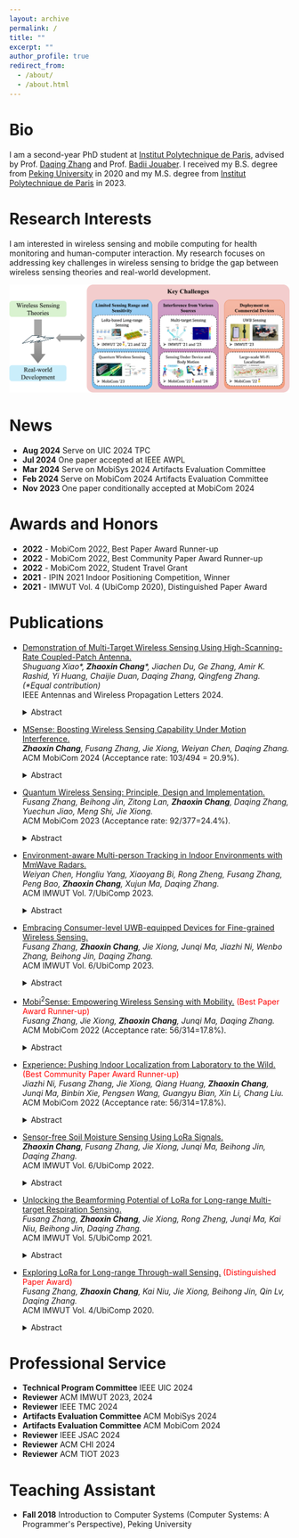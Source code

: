 ```yaml
---
layout: archive
permalink: /
title: ""
excerpt: ""
author_profile: true
redirect_from: 
  - /about/
  - /about.html
---
```


Bio
======
I am a second-year PhD student at [Institut Polytechnique de Paris](https://www.ip-paris.fr/en), advised by Prof. [Daqing Zhang](https://scholar.google.com.hk/citations?hl=en&user=qn8CqEYAAAAJ&view_op=list_works&sortby=pubdate) and Prof. [Badii Jouaber](https://badiijouaber.wp.imtbs-tsp.eu/en/biography/). I received my B.S. degree from [Peking University](https://english.pku.edu.cn/) in 2020 and my M.S. degree from [Institut Polytechnique de Paris](https://www.ip-paris.fr/en) in 2023.

Research Interests
======
I am interested in wireless sensing and mobile computing for health monitoring and human-computer interaction. My research focuses on addressing key challenges in wireless sensing to bridge the gap between wireless sensing theories and real-world development.

![avatar](/files/fig.png)

News
======

- **Aug 2024** Serve on UIC 2024 TPC
- **Jul 2024** One paper accepted at IEEE AWPL
- **Mar 2024** Serve on MobiSys 2024 Artifacts Evaluation Committee
- **Feb 2024** Serve on MobiCom 2024 Artifacts Evaluation Committee
- **Nov 2023** One paper conditionally accepted at MobiCom 2024

Awards and Honors
======

- **2022** - MobiCom 2022, Best Paper Award Runner-up
- **2022** - MobiCom 2022, Best Community Paper Award Runner-up
- **2022** - MobiCom 2022, Student Travel Grant
- **2021** - IPIN 2021 Indoor Positioning Competition, Winner
- **2021** - IMWUT Vol. 4 (UbiComp 2020), Distinguished Paper Award

Publications
======

- [Demonstration of Multi-Target Wireless Sensing Using High-Scanning-Rate Coupled-Patch Antenna.](https://ieeexplore.ieee.org/abstract/document/10602751)\
  *Shuguang Xiao\*, **Zhaoxin Chang**\*, Jiachen Du, Ge Zhang, Amir K. Rashid, Yi Huang, Chaijie Duan, Daqing Zhang, Qingfeng Zhang. (\*Equal contribution)*\
  IEEE Antennas and Wireless Propagation Letters 2024.
  <details>
    <summary>Abstract</summary>
    This paper proposes a frequency-diverse multi-target wireless sensing system for integrated sensing and communication (ISAC) applications. A coupled-patch antenna (CPA) with frequency-dependent beam scanning capability is employed as the key component for multi-target localization and respiration detection. Owing to the high scanning rate of 25.8° per 1% bandwidth, the designed CPA is able to continuously scan an angle range of 93° across broadside as frequency varies from 3.26 GHz to 3.38 GHz, which well fits the ISAC application in Sub-6 GHz frequency. Four examples are given to demonstrate the benefit of high-scanning-rate CPA for multi-target localization, respiration detection, and surrounding interference mitigation.
  </details>

- [MSense: Boosting Wireless Sensing Capability Under Motion Interference.](https://dl.acm.org/doi/10.1145/3636534.3649350)\
  ***Zhaoxin Chang**, Fusang Zhang, Jie Xiong, Weiyan Chen, Daqing Zhang.*\
  ACM MobiCom 2024 (Acceptance rate: 103/494 = 20.9%).
  <details>
    <summary>Abstract</summary>
    Wireless signals have been widely utilized for human sensing. However, wireless sensing systems face a fundamental limitation, i.e., the wireless device must keep static during the sensing process. Also, when sensing fine-grained human motions such as respiration, the human target is required to stay stationary. This is because wireless sensing relies on signal variations for sensing. When device is moving or human body is moving, the signal variation caused by the target area (e.g., chest for respiration sensing) is mixed with the signal variation induced by device or other body parts, failing wireless sensing. In this paper, we propose MSense, a general solution to deal with motion interference from wireless device and/or human body, moving wireless sensing one step forward towards real-life adoption. We establish the sensing model by taking both device motion and interfering body motion into consideration. By extracting the effect of body and device motions through pure signal processing, the motion interference can be removed to achieve accurate target sensing. Comprehensive experiments demonstrate the effectiveness of the proposed scheme. The achieved solution is general and can be applied to different sensing tasks involving both periodic and aperiodic motions.
  </details>

- [Quantum Wireless Sensing: Principle, Design and Implementation.](https://dl.acm.org/doi/10.1145/3570361.3613258)\
  *Fusang Zhang, Beihong Jin, Zitong Lan, **Zhaoxin Chang**, Daqing Zhang, Yuechun Jiao, Meng Shi, Jie Xiong.*\
  ACM MobiCom 2023 (Acceptance rate: 92/377=24.4%).
  <details>
    <summary>Abstract</summary>
    Recent years have witnessed a tremendous amount of interest in wireless sensing, i.e., instead of employing traditional sensors, wireless signal is utilized for sensing purposes. Contact-free wireless sensing has been successfully demonstrated using various RF signals such as WiFi, RFID, LoRa, and mmWave, enabling a large range of applications. However, limited by hardware thermal noise, the granularity of RF sensing is still relatively coarse. In this paper, instead of using the macro signal power/phase for sensing, we propose the first quantum wireless sensing system, which uses the micro energy level of atoms for sensing, improving the sensing granularity by an order of magnitude. The proposed quantum wireless sensing system is capable of utilizing a wide spectrum of frequencies (e.g., 2.4 GHz, 5 GHz and 28 GHz) for sensing. We demonstrate the superior performance of quantum wireless sensing with two widely-used signals, i.e., WiFi and 28 GHz millimeter wave. We show that quantum wireless sensing can push the sensing granularity of WiFi from millimeter level to sub-millimeter level and push the sensing granularity of millimeter wave to micrometer level.
  </details>

- [Environment-aware Multi-person Tracking in Indoor Environments with MmWave Radars.](https://dl.acm.org/doi/10.1145/3610902)\
  *Weiyan Chen, Hongliu Yang, Xiaoyang Bi, Rong Zheng, Fusang Zhang, Peng Bao, **Zhaoxin Chang**, Xujun Ma, Daqing Zhang.*\
  ACM IMWUT Vol. 7/UbiComp 2023.
  <details>
    <summary>Abstract</summary>
    Device-free indoor localization and tracking using commercial millimeter wave radars have attracted much interest lately due to their non-intrusive nature and high spatial resolution. However, it is challenging to achieve high tracking accuracy due to rich multipath reflection and occlusion in indoor environments. Static objects with non-negligible reflectance of mmWave signals interact with moving human subjects and generate time-varying multipath ghosts and shadow ghosts, which can be easily confused as real subjects. To characterize the complex interactions, we first develop a geometric model that estimates the location of multipath ghosts given the locations of humans and static reflectors. Based on this model, the locations of static reflectors that form a reflection map are automatically estimated from received radar signals as a single person traverses the environment along arbitrary trajectories. The reflection map allows for the elimination of multipath and shadow ghost interference as well as the augmentation of weakly reflected human subjects in occluded areas. The proposed environment-aware multi-person tracking system can generate reflection maps with a mean error of 15.5cm and a 90-percentile error of 30.3cm, and achieve multi-person tracking accuracy with a mean error of 8.6cm and a 90-percentile error of 17.5cm, in four representative indoor spaces with diverse subjects using a single mmWave radar.
  </details>

- [Embracing Consumer-level UWB-equipped Devices for Fine-grained Wireless Sensing.](https://dl.acm.org/doi/10.1145/3569487)\
  *Fusang Zhang, **Zhaoxin Chang**, Jie Xiong, Junqi Ma, Jiazhi Ni, Wenbo Zhang, Beihong Jin, Daqing Zhang.*\
  ACM IMWUT Vol. 6/UbiComp 2023.
  <details>
    <summary>Abstract</summary>
    RF sensing has been actively exploited in the past few years to enable novel IoT applications. Among different wireless technologies, WiFi-based sensing is most popular owing to the pervasiveness of WiFi infrastructure. However, one critical issue associated with WiFi sensing is that the information required for sensing can not be obtained from consumer-level devices such as smartphones or smart watches. The commonly-seen WiFi devices in our everyday lives actually can not be utilized for sensing. Instead, dedicated hardware with a specific WiFi card (e.g., Intel 5300) needs to be used for WiFi sensing. This paper involves Ultra-Wideband (UWB) into the ecosystem of RF sensing and makes RF sensing work on consumer-level hardware such as smartphones and smart watches for the first time. We propose a series of methods to realize UWB sensing on consumer-level electronics without any hardware modification. By leveraging fine-grained human respiration monitoring as the application example, we demonstrate that the achieved performance on consumer-level electronics is comparable to that achieved using dedicated UWB hardware. We show that UWB sensing hosted on consumer-level electronics is able to achieve fine granularity, robustness against interference and also multi-target sensing, pushing RF sensing one step towards real-life adoption.
  </details>

- [Mobi$^2$Sense: Empowering Wireless Sensing with Mobility.](https://dl.acm.org/doi/10.1145/3495243.3560518) <font color=red font-weight=bold>(Best Paper Award Runner-up)</font>\
  *Fusang Zhang, Jie Xiong, **Zhaoxin Chang**, Junqi Ma, Daqing Zhang.*\
  ACM MobiCom 2022 (Acceptance rate: 56/314=17.8%).
  <details>
    <summary>Abstract</summary>
    Besides the conventional communication function, wireless signals are actively exploited for sensing purposes recently. However, a missing component of existing wireless sensing is sensing under device motions. This is challenging because device motions can easily overwhelm target motions such as chest displacement used for respiration sensing. This paper takes a first step in the direction of involving device mobility into the ecosystem of wireless sensing. Owning to the miniaturization and low cost of ultra-wideband (UWB) chip in recent years, we propose to integrate the accuracy of UWB sensing with mobility to support truly ubiquitous wireless sensing. We propose Mobi2Sense, a system design to support sensing under device motions. We propose novel signal processing schemes to remove the effect of device motions on sensing and prototype Mobi2Sense using commodity UWB hardware. Real-world applications demonstrate that even in the presence of device motions, fine-grained Mobi2Sense is able to capture subtle target motions to "hear" music, "see" human respiration, and "recognize" multi-target gestures at a high accuracy.
  </details>

- [Experience: Pushing Indoor Localization from Laboratory to the Wild.](https://dl.acm.org/doi/10.1145/3495243.3560546) <font color=red font-weight=bold>(Best Community Paper Award Runner-up)</font>\
  *Jiazhi Ni, Fusang Zhang, Jie Xiong, Qiang Huang, **Zhaoxin Chang**, Junqi Ma, Binbin Xie, Pengsen Wang, Guangyu Bian, Xin Li, Chang Liu.*\
  ACM MobiCom 2022 (Acceptance rate: 56/314=17.8%).
  <details>
    <summary>Abstract</summary>
    While GPS-based outdoor localization has become a norm, very few indoor localization systems have been deployed and used. In this paper, we share our 5-year experience on the design, development and evaluation of a large-scale WiFi indoor localization system. We address practical challenges encountered to bridge the gap between indoor localization research in the laboratory and system deployment in the wild. The system is currently used in 1469 shopping malls, 393 office buildings and 35 hospitals across 35 cities to provide location service to millions of users on a daily basis. We hope the shared experience can benefit the design of real-world indoor localization systems and the practical problems identified can change the focus of indoor localization research. We released our dataset that contains fingerprints collected from 1469 shopping malls and one office building.
  </details>

- [Sensor-free Soil Moisture Sensing Using LoRa Signals.](https://dl.acm.org/doi/10.1145/3534608)\
  ***Zhaoxin Chang**, Fusang Zhang, Jie Xiong, Junqi Ma, Beihong Jin, Daqing Zhang.*\
  ACM IMWUT Vol. 6/UbiComp 2022.
  <details>
    <summary>Abstract</summary>
    Soil moisture sensing is one of the most important components in smart agriculture. It plays a critical role in increasing crop yields and reducing water waste. However, existing commercial soil moisture sensors are either expensive or inaccurate, limiting their real-world deployment. In this paper, we utilize wide-area LoRa signals to sense soil moisture without a need of dedicated soil moisture sensors. Different from traditional usage of LoRa in smart agriculture which is only for sensor data transmission, we leverage LoRa signal itself as a powerful sensing tool. The key insight is that the dielectric permittivity of soil which is closely related to soil moisture can be obtained from phase readings of LoRa signals. Therefore, antennas of a LoRa node can be placed in the soil to capture signal phase readings for soil moisture measurements. Though promising, it is non-trivial to extract accurate phase information due to unsynchronization of LoRa transmitter and receiver. In this work, we propose to include a low-cost switch to equip the LoRa node with two antennas to address the issue. We develop a delicate chirp ratio approach to cancel out the phase offset caused by transceiver unsynchronization to extract accurate phase information. The proposed system design has multiple unique advantages including high accuracy, robustness against motion interference and large sensing range for large-scale deployment in smart agriculture. Experiments with commodity LoRa nodes show that our system can accurately estimate soil moisture at an average error of 3.1%, achieving a performance comparable to high-end commodity soil moisture sensors. Field studies show that the proposed system can accurately sense soil moisture even when the LoRa gateway is 100 m away from the LoRa node, enabling wide-area soil moisture sensing for the first time.
  </details>
  
- [Unlocking the Beamforming Potential of LoRa for Long-range Multi-target Respiration Sensing.](https://dl.acm.org/doi/abs/10.1145/3463526)\
  *Fusang Zhang, **Zhaoxin Chang**, Jie Xiong, Rong Zheng, Junqi Ma, Kai Niu, Beihong Jin, Daqing Zhang.*\
  ACM IMWUT Vol. 5/UbiComp 2021.
  <details>
    <summary>Abstract</summary>
    Despite extensive research effort in contact-free sensing using RF signals in the last few years, there still exist significant barriers preventing their wide adoptions. One key issue is the inability to sense multiple targets due to the intrinsic nature of relying on reflection signals for sensing: the reflections from multiple targets get mixed at the receiver and it is extremely difficult to separate these signals to sense each individual. This problem becomes even more severe in long-range LoRa sensing because the sensing range is much larger compared to WiFi and acoustic based sensing. In this work, we address the challenging multi-target sensing issue, moving LoRa sensing one big step towards practical adoption. The key idea is to effectively utilize multiple antennas at the LoRa gateway to enable spatial beamforming to support multi-target sensing. While traditional beamforming methods adopted in WiFi and Radar systems rely on accurate channel information or transmitter-receiver synchronization, these requirements can not be satisfied in LoRa systems: the transmitter and receiver are not synchronized and no channel state information can be obtained from the cheap LoRa nodes. Another interesting observation is that while beamforming helps to increase signal strength, the phase/amplitude information which is critical for sensing can get corrupted during the beamforming process, eventually compromising the sensing capability. In this paper, we propose novel signal processing methods to address the issues above to enable long-range multi-target reparation sensing with LoRa. Extensive experiments show that our system can monitor the respiration rates of five human targets simultaneously at an average accuracy of 98.1%.
  </details>
  
- [Exploring LoRa for Long-range Through-wall Sensing.](https://dl.acm.org/doi/abs/10.1145/3397326) <font color=red font-weight=bold>(Distinguished Paper Award)</font>\
  *Fusang Zhang, **Zhaoxin Chang**, Kai Niu, Jie Xiong, Beihong Jin, Qin Lv, Daqing Zhang.*\
  ACM IMWUT Vol. 4/UbiComp 2020.
  <details>
    <summary>Abstract</summary>
    Wireless signals have been extensively utilized for contactless sensing in the past few years. Due to the intrinsic nature of employing the weak target-reflected signal for sensing, the sensing range is limited. For instance, WiFi and RFID can achieve 3-6 meter sensing range while acoustic-based sensing is limited to less than one meter. In this work, we identify exciting sensing opportunities with LoRa, which is the new long-range communication technology designed for IoT communication. We explore the sensing capability of LoRa, both theoretically and experimentally. We develop the sensing model to characterize the relationship between target movement and signal variation, and propose novel techniques to increase LoRa sensing range to over 25 meters for human respiration sensing. We further build a prototype system which is capable of sensing both coarse-grained and fine-grained human activities. Experimental results show that (1) human respiration can still be sensed when the target is 25 meters away from the LoRa devices, and 15 meters away with a wall in between; and (2) human walking (both displacement and direction) can be tracked accurately even when the target is 30 meters away from the LoRa transceiver pair.
  </details>

Professional Service
======

- **Technical Program Committee** IEEE UIC 2024
- **Reviewer** ACM IMWUT 2023, 2024
- **Reviewer** IEEE TMC 2024
- **Artifacts Evaluation Committee** ACM MobiSys 2024
- **Artifacts Evaluation Committee** ACM MobiCom 2024
- **Reviewer** IEEE JSAC 2024
- **Reviewer** ACM CHI 2024
- **Reviewer** ACM TIOT 2023

Teaching Assistant
======

- **Fall 2018** Introduction to Computer Systems (Computer Systems: A Programmer's Perspective), Peking University
